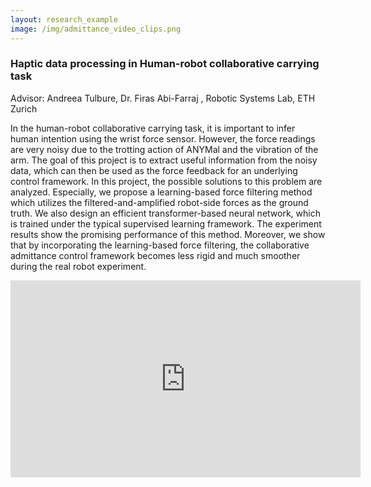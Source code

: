 ```yaml
---
layout: research_example
image: /img/admittance_video_clips.png
---
```



### Haptic data processing in Human-robot collaborative carrying task
Advisor: Andreea Tulbure, Dr. Firas Abi-Farraj , Robotic Systems Lab, ETH Zurich

In the human-robot collaborative carrying task, it is important to infer human intention using the wrist force sensor. However,  the force readings are very noisy due to the trotting action of ANYMal and the vibration of the arm. The goal of this project is to extract useful information from the noisy data, which can then be used as the force feedback for an underlying control framework.  In this project, the possible solutions to this problem are analyzed. Especially, we propose a learning-based force filtering method which utilizes the filtered-and-amplified robot-side forces as the ground truth. We also design an efficient transformer-based neural network, which is trained under the typical supervised learning framework. 
The experiment results show the promising performance of this method. Moreover, we show that by incorporating the learning-based force filtering, the collaborative admittance control framework becomes less rigid and much smoother during the real robot experiment. 

<iframe width="560" height="315" src="https://www.youtube.com/embed/4fG8XLHz-8g" frameborder="0" allow="accelerometer; autoplay; encrypted-media; gyroscope; picture-in-picture" allowfullscreen></iframe>

